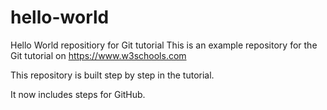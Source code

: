 # hello-world
Hello World repositiory for Git tutorial
This is an example repository for the Git tutorial on https://www.w3schools.com

This repository is built step by step in the tutorial.

It now includes steps for GitHub.
